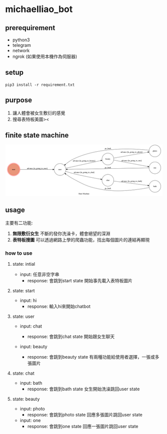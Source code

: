 # michaelliao_bot

## prerequirement
 - python3
 - telegram
 - network
 - ngrok (如果使用本機作為伺服器)

## setup
    pip3 install -r requirement.txt

## purpose
1. 讓人體會被女生敷衍的感覺
2. 搜尋表特板美圖><

## finite state machine
![](/img/show-fsm.png)

## usage
主要有二功能:
1. **無限敷衍女生**
不斷的發你洗澡卡，體會絕望的深淵
2. **表特板搜圖**
可以透過網路上學的爬蟲功能，找出每個圖片的連結再顯現

### how to use
1. state: intial
    - input: 任意非空字串
        - response: 
            會跳到start state
            開始事先載入表特板圖片

2. state: start
    - input: hi
        - response:
            輸入hi來開始chatbot
		

3. state: user
    - input: chat
        - response:
            會跳到chat state
            開始跟女生聊天

    - input: beauty
        - response:
            會跳到beauty state
            有兩種功能給使用者選擇，一張或多張圖片
4. state: chat
    - input: bath
        - response:
            會跳到bath state
            女生開始洗澡跳回user state

5. state: beauty
    - input: photo
        - response:
            會跳到photo state
            回應多張圖片跳回user state
    - input: one
        - response:
            會跳到one state
            回應一張圖片跳回user state

